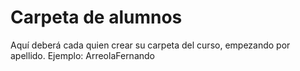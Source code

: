 # Carpeta de alumnos

Aquí deberá cada quien crear su carpeta del curso, empezando por apellido. Ejemplo: ArreolaFernando
